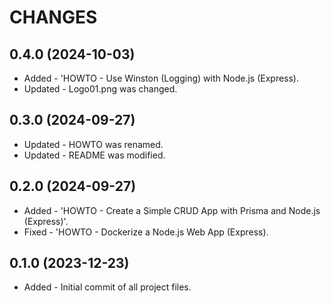 # CHANGES

0.4.0 (2024-10-03)
---------------------
* Added - 'HOWTO - Use Winston (Logging) with Node.js (Express).
* Updated - Logo01.png was changed.

0.3.0 (2024-09-27)
---------------------
* Updated - HOWTO was renamed.
* Updated - README was modified.

0.2.0 (2024-09-27)
---------------------
* Added - 'HOWTO - Create a Simple CRUD App with Prisma and Node.js (Express)'.
* Fixed - 'HOWTO - Dockerize a Node.js Web App (Express).

0.1.0 (2023-12-23)
---------------------
* Added - Initial commit of all project files.
